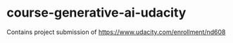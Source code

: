 # course-generative-ai-udacity
Contains project submission of https://www.udacity.com/enrollment/nd608
